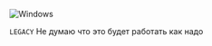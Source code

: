 ![Windows](https://img.shields.io/badge/Platform-Windows-blue?logo=windows)

`LEGACY`
Не думаю что это будет работать как надо
